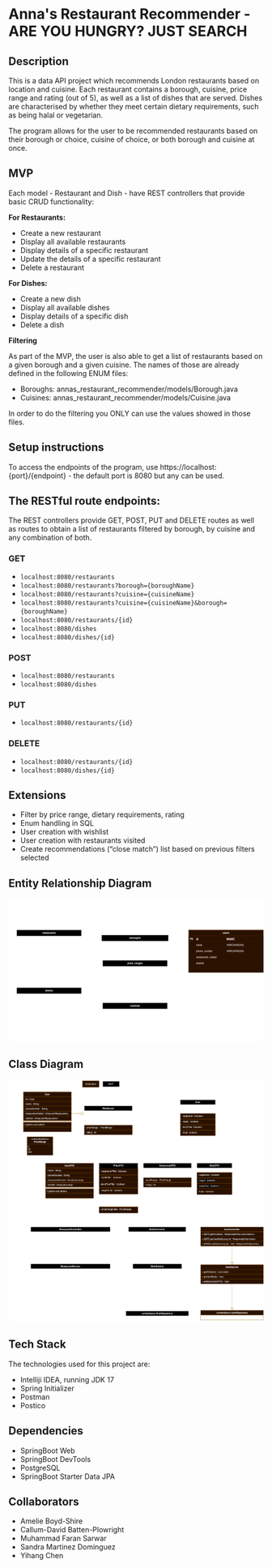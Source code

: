 # Anna's Restaurant Recommender - ARE YOU HUNGRY? JUST SEARCH 
## Description
This is a data API project which recommends London restaurants based on location and cuisine. Each restaurant contains a borough, cuisine, price range and rating (out of 5), as well as a list of dishes that are served. Dishes are characterised by whether they meet certain dietary requirements, such as being halal or vegetarian. 

The program allows for the user to be recommended restaurants based on their borough or choice, cuisine of choice, or both borough and cuisine at once. 

## MVP

Each model - Restaurant and Dish - have REST controllers that provide basic CRUD functionality:

**For Restaurants:**
- Create a new restaurant 
- Display all available restaurants
- Display details of a specific restaurant
- Update the details of a specific restaurant
- Delete a restaurant

**For Dishes:**
- Create a new dish
- Display all available dishes
- Display details of a specific dish
- Delete a dish

**Filtering**

As part of the MVP, the user is also able to get a list of restaurants based on a given borough and a given cuisine. The names of those are already defined in the following ENUM files:

- Boroughs: annas_restaurant_recommender/models/Borough.java
- Cuisines: annas_restaurant_recommender/models/Cuisine.java

In order to do the filtering you ONLY can use the values showed in those files.

## Setup instructions
To access the endpoints of the program, use https://localhost:{port}/{endpoint} - the default port is 8080 but any can be used.  

## The RESTful route endpoints:

The REST controllers provide GET, POST, PUT and DELETE routes as well as routes to obtain a list of restaurants filtered by borough, by cuisine and any combination of both.


### GET
- `localhost:8080/restaurants`
- `localhost:8080/restaurants?borough={boroughName}`
- `localhost:8080/restaurants?cuisine={cuisineName}`
- `localhost:8080/restaurants?cuisine={cuisineName}&borough={boroughName}`
- `localhost:8080/restaurants/{id}`
- `localhost:8080/dishes`
- `localhost:8080/dishes/{id}`

### POST
- `localhost:8080/restaurants`
- `localhost:8080/dishes`

### PUT
- `localhost:8080/restaurants/{id}`


### DELETE
- `localhost:8080/restaurants/{id}`
- `localhost:8080/dishes/{id}`

## Extensions
- Filter by price range, dietary requirements, rating
- Enum handling in SQL
- User creation with wishlist
- User creation with restaurants visited
- Create recommendations (“close match”) list based on previous filters selected


## Entity Relationship Diagram
<img src = "./src/main/resources/diagrams/RestaurantRecommendation_ERD.png" alt= "entity relationship diagram"/>

## Class Diagram
<img src ="./src/main/resources/diagrams/RestaurantRecommendation_Class Diagram.png" alt= "class diagram"/>


## Tech Stack

The technologies used for this project are:

- Intelliji IDEA, running JDK 17
- Spring Initializer
- Postman
- Postico

## Dependencies

- SpringBoot Web
- SpringBoot DevTools
- PostgreSQL
- SpringBoot Starter Data JPA


## Collaborators

- Amelie Boyd-Shire
- Callum-David Batten-Plowright
- Muhammad Faran Sarwar
- Sandra Martinez Dominguez
- Yihang Chen
